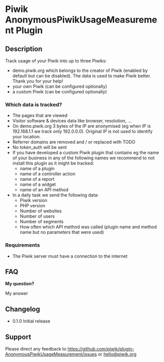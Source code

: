 # Piwik AnonymousPiwikUsageMeasurement Plugin

## Description

Track usage of your Piwik into up to three Piwiks:

* demo.piwik.org which belongs to the creator of Piwik (enabled by default but can be disabled). The data is used to make Piwik better. Thank you for your help!
* your own Piwik (can be configured optionally)
* a custom Piwik (can be configured optionally)

### Which data is tracked?

* The pages that are viewed
* Visitor software & devices data like browser, resolution, ...
* On demo.piwik.org 3 bytes of the IP are anonymised (eg when IP is 192.168.1.1 we track only 192.0.0.0). Original IP is not used to identify your location.
* Referrer domains are removed and / or replaced with TODO
* No token_auth will be sent
* If you have developed a custom Piwik plugin that contains eg the name of your business in any of the following names we recommend to not install this plugin as it might be tracked:
  * name of a plugin
  * name of a controller action
  * name of a report
  * name of a widget
  * name of an API method
* In a daily task we send the following data:
  * Piwik version
  * PHP version
  * Number of websites
  * Number of users
  * Number of segments
  * How often which API method was called (plugin name and method name but no parameters that were used)

### Requirements
* The Piwik server must have a connection to the internet

## FAQ

__My question?__

My answer

## Changelog

* 0.1.0 Initial release

## Support

Please direct any feedback to https://github.com/piwik/plugin-AnonymousPiwikUsageMeasurement/issues or [hello@piwik.org](mailto:hello@piwik.org)